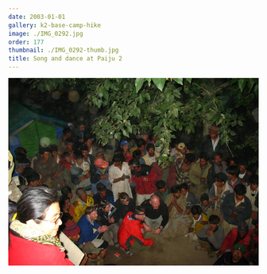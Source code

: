```yaml
---
date: 2003-01-01
gallery: k2-base-camp-hike
image: ./IMG_0292.jpg
order: 177
thumbnail: ./IMG_0292-thumb.jpg
title: Song and dance at Paiju 2
---
```


![Song and dance at Paiju 2](./IMG_0292.jpg)